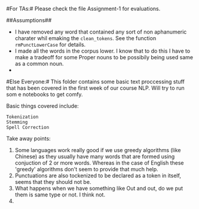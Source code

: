 #For TAs:#
Please check the file Assignment-1 for evaluations.

##Assumptions##
* I have removed any word that contained any sort of non aphanumeric charater whil emaking the `clean_tokens`. See the function `rmPunctLowerCase` for details.
* I made all the words in the corpus lower. I know that to do this I have to make a tradeoff for some Proper nouns to be possibily being used same as a common noun.
* 

#Else Everyone:#
This folder contains some basic text proccessing stuff that has been covered in the first week of our course NLP. Will try to run som e notebooks to get comfy. 

Basic things covered include:


    Tokenization
    Stemming
    Spell Correction

Take away points:

1. Some languages work really good if we use greedy algorithms (like Chinese) as they usually have many words that are formed using conjuction of 2 or more words. Whereas in the case of English these 'greedy' algorithms don't seem to provide that much help.
2. Punctuations are also tockenized to be declared as a token in itself, seems that they should not be.
3. What happens when we have something like Out and out, do we put them is same type or not. I think not.
4. 
